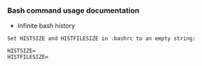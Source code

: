 ### Bash command usage documentation ###

* Infinite bash history
```
Set HISTSIZE and HISTFILESIZE in .bashrc to an empty string:

HISTSIZE= 
HISTFILESIZE=
```
